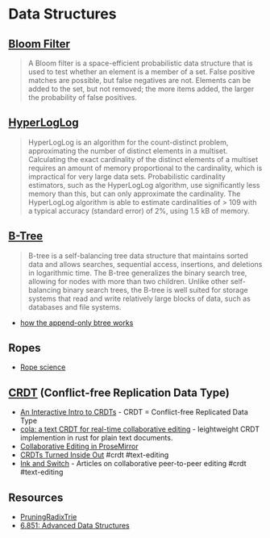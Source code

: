 # Data Structures

## [**Bloom Filter**](https://en.wikipedia.org/wiki/Bloom_filter)

> A Bloom filter is a space-efficient probabilistic data structure that is used to test whether an element is a member of a set. False positive matches are possible, but false negatives are not. Elements can be added to the set, but not removed; the more items added, the larger the probability of false positives. 

## [**HyperLogLog**](https://en.wikipedia.org/wiki/HyperLogLog)

> HyperLogLog is an algorithm for the count-distinct problem, approximating the number of distinct elements in a multiset. Calculating the exact cardinality of the distinct elements of a multiset requires an amount of memory proportional to the cardinality, which is impractical for very large data sets. Probabilistic cardinality estimators, such as the HyperLogLog algorithm, use significantly less memory than this, but can only approximate the cardinality. The HyperLogLog algorithm is able to estimate cardinalities of > 109 with a typical accuracy (standard error) of 2%, using 1.5 kB of memory.

## [**B-Tree**](https://en.wikipedia.org/wiki/B-tree)

> B-tree is a self-balancing tree data structure that maintains sorted data and allows searches, sequential access, insertions, and deletions in logarithmic time. The B-tree generalizes the binary search tree, allowing for nodes with more than two children. Unlike other self-balancing binary search trees, the B-tree is well suited for storage systems that read and write relatively large blocks of data, such as databases and file systems. 

- [how the append-only btree works](https://www.bzero.se/ldapd/btree.html)

## Ropes

- [Rope science](https://xi-editor.io/docs/rope_science_00.html)

## [**CRDT**](https://en.wikipedia.org/wiki/Conflict-free_replicated_data_type) (Conflict-free Replication Data Type)

- [An Interactive Intro to CRDTs](https://jakelazaroff.com/words/an-interactive-intro-to-crdts/) - CRDT = Conflict-free Replicated Data Type
- [cola: a text CRDT for real-time collaborative editing](https://nomad.foo/blog/cola) - leightweight CRDT implemention in rust for plain text documents.
- [Collaborative Editing in ProseMirror](https://marijnhaverbeke.nl/blog/collaborative-editing.html)
- [CRDTs Turned Inside Out](https://interjectedfuture.com/crdts-turned-inside-out/) #crdt #text-editing
- [Ink and Switch](https://www.inkandswitch.com) - Articles on collaborative peer-to-peer editing #crdt #text-editing

## Resources

- [PruningRadixTrie](https://github.com/wolfgarbe/PruningRadixTrie)
- [6.851: Advanced Data Structures](https://courses.csail.mit.edu/6.851/spring21/lectures/)
